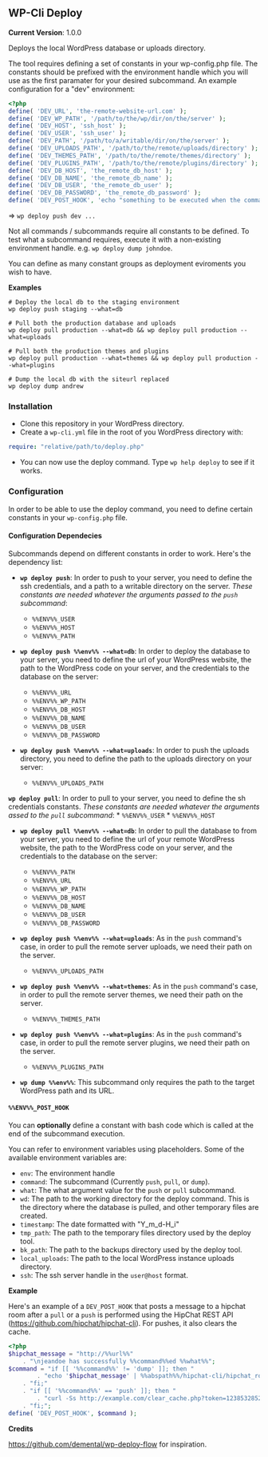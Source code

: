 ## WP-Cli Deploy

__Current Version__: 1.0.0

Deploys the local WordPress database or uploads directory.

The tool requires defining a set of constants in your wp-config.php file.
The constants should be prefixed with the environment handle which you will use as the first paramater for your desired subcommand. An example configuration for a "dev" environment:

```php
<?php
define( 'DEV_URL', 'the-remote-website-url.com' );
define( 'DEV_WP_PATH', '/path/to/the/wp/dir/on/the/server' );
define( 'DEV_HOST', 'ssh_host' );
define( 'DEV_USER', 'ssh_user' );
define( 'DEV_PATH', '/path/to/a/writable/dir/on/the/server' );
define( 'DEV_UPLOADS_PATH', '/path/to/the/remote/uploads/directory' );
define( 'DEV_THEMES_PATH', '/path/to/the/remote/themes/directory' );
define( 'DEV_PLUGINS_PATH', '/path/to/the/remote/plugins/directory' );
define( 'DEV_DB_HOST', 'the_remote_db_host' );
define( 'DEV_DB_NAME', 'the_remote_db_name' );
define( 'DEV_DB_USER', 'the_remote_db_user' );
define( 'DEV_DB_PASSWORD', 'the_remote_db_password' );
define( 'DEV_POST_HOOK', 'echo "something to be executed when the command finishes"' );
```

=> `wp deploy push dev ...`

Not all commands / subcommands require all constants to be defined. To test what
a subcommand requires, execute it with a non-existing environment handle. e.g.
`wp deploy dump johndoe`.

You can define as many constant groups as deployment eviroments you wish to have.

__Examples__

    # Deploy the local db to the staging environment
    wp deploy push staging --what=db

    # Pull both the production database and uploads
    wp deploy pull production --what=db && wp deploy pull production --what=uploads

    # Pull both the production themes and plugins
    wp deploy pull production --what=themes && wp deploy pull production --what=plugins

    # Dump the local db with the siteurl replaced
    wp deploy dump andrew

### Installation

* Clone this repository in your WordPress directory.
* Create a `wp-cli.yml` file in the root of you WordPress directory with:
```yml
require: "relative/path/to/deploy.php"
```
* You can now use the deploy command. Type `wp help deploy` to see if it
works.

### Configuration

In order to be able to use the deploy command, you need to define certain
constants in your `wp-config.php` file.

#### Configuration Dependecies

Subcommands depend on different constants in order to work.
Here's the dependency list:

* __`wp deploy push`__: In order to push to your server, you need to define the
ssh credentials, and a path to a writable directory on the server. _These
constants are needed whatever the arguments passed to the `push` subcommand_:
    * `%%ENV%%_USER`
    * `%%ENV%%_HOST`
    * `%%ENV%%_PATH`

* __`wp deploy push %%env%% --what=db`__: In order to deploy the database to your
server, you need to define the url of your WordPress website, the path to
the WordPress code on your server, and the credentials to the database on
the server:
    * `%%ENV%%_URL`
    * `%%ENV%%_WP_PATH`
    * `%%ENV%%_DB_HOST`
    * `%%ENV%%_DB_NAME`
    * `%%ENV%%_DB_USER`
    * `%%ENV%%_DB_PASSWORD`

* __`wp deploy push %%env%% --what=uploads`__: In order to push the uploads directory,
you need to define the path to the uploads directory on your server:
    * `%%ENV%%_UPLOADS_PATH`

 __`wp deploy pull`__: In order to pull to your server, you need to define the
sh credentials constants. _These constants are needed whatever the arguments
assed to the `pull` subcommand_:
    * `%%ENV%%_USER`
    * `%%ENV%%_HOST`

* __`wp deploy pull %%env%% --what=db`__: In order to pull the database to from your
server, you need to define the url of your remote WordPress website, the
path to the WordPress code on your server, and the credentials to the
database on the server:
    * `%%ENV%%_PATH`
    * `%%ENV%%_URL`
    * `%%ENV%%_WP_PATH`
    * `%%ENV%%_DB_HOST`
    * `%%ENV%%_DB_NAME`
    * `%%ENV%%_DB_USER`
    * `%%ENV%%_DB_PASSWORD`

* __`wp deploy push %%env%% --what=uploads`__: As in the `push` command's case, in
order to pull the remote server uploads, we need their path on the server.
    * `%%ENV%%_UPLOADS_PATH`

* __`wp deploy push %%env%% --what=themes`__: As in the `push` command's case, in
order to pull the remote server themes, we need their path on the server.
    * `%%ENV%%_THEMES_PATH`

* __`wp deploy push %%env%% --what=plugins`__: As in the `push` command's case, in
order to pull the remote server plugins, we need their path on the server.
    * `%%ENV%%_PLUGINS_PATH`

* __`wp dump %%env%%`__: This subcommand only requires the path to the target
WordPress path and its URL.

#### `%%ENV%%_POST_HOOK`

You can __optionally__ define a constant with bash code which is called at the
end of the subcommand execution.

You can refer to environment variables using placeholders. Some of the
available environment variables are:
* `env`: The environment handle
* `command`: The subcommand (Currently `push`, `pull`, or `dump`).
* `what`: The what argument value for the `push` or `pull` subcommand.
* `wd`: The path to the working directory for the deploy command. This is
the directory where the database is pulled, and other temporary files are
created.
* `timestamp`: The date formatted with "Y_m_d-H_i"
* `tmp_path`: The path to the temporary files directory used by the deploy
tool.
* `bk_path`: The path to the backups directory used by the deploy tool.
* `local_uploads`: The path to the local WordPress instance uploads
directory.
* `ssh`: The ssh server handle in the `user@host` format.


__Example__

Here's an example of a `DEV_POST_HOOK` that posts a message to a hipchat
room after a `pull` or a `push` is performed using the HipChat REST API
(https://github.com/hipchat/hipchat-cli).
For pushes, it also clears the cache.

```php
<?php
$hipchat_message = "http://%%url%%"
	. "\njeandoe has successfully %%command%%ed %%what%%";
$command = "if [[ '%%command%%' != 'dump' ]]; then "
		. "echo '$hipchat_message' | %%abspath%%/hipchat-cli/hipchat_room_message -t 1245678 -r 123456 -f 'WP-Cli Deploy';"
	. "fi;"
	. "if [[ '%%command%%' == 'push' ]]; then "
		. "curl -Ss http://example.com/clear_cache.php?token=12385328523;"
	. "fi;";
define( 'DEV_POST_HOOK', $command );
```

__Credits__

https://github.com/demental/wp-deploy-flow for inspiration.
